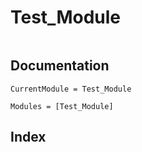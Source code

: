 # Test_Module
```@contents
```

## Documentation
```@meta
CurrentModule = Test_Module
```

```@autodocs
Modules = [Test_Module]
```


## Index
```@index
```